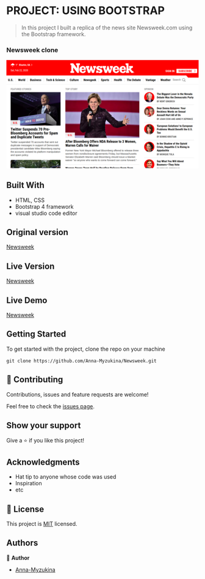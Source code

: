 # PROJECT: USING BOOTSTRAP
> In this project I built a replica of the news site Newsweek.com using the Bootstrap framework.

### Newsweek clone

![img](https://github.com/Anna-Myzukina/Newsweek/blob/master/assets/img/Screenshot%20from%202020-02-22%2011-25-20.png)

## Built With

- HTML, CSS
- Bootstrap 4 framework
- visual studio code editor

## Original version

[Newsweek](https://www.newsweek.com/)

## Live Version
[Newsweek](https://anna-myzukina.github.io/Newsweek/)

## Live Demo
[Newsweek ](raw.githack.com/Anna-Myzukina/Newsweek/developer/index.html)



## Getting Started

To get started with the project, clone the repo on your machine


    git clone https://github.com/Anna-Myzukina/Newsweek.git



## 🤝 Contributing

Contributions, issues and feature requests are welcome!

Feel free to check the [issues page](issues/).

## Show your support

Give a ⭐️ if you like this project!

## Acknowledgments

- Hat tip to anyone whose code was used
- Inspiration
- etc

## 📝 License

This project is [MIT](lic.url) licensed.

## Authors

👤 **Author**

-  [Anna-Myzukina](https://github.com/Anna-Myzukina)
